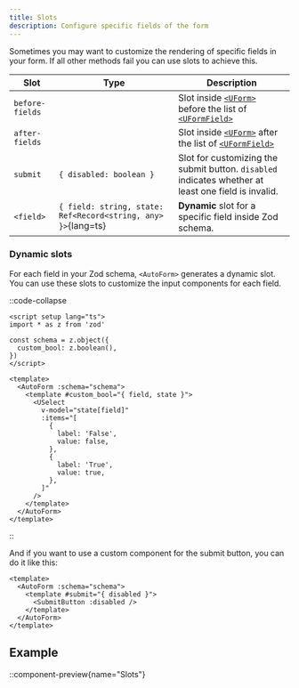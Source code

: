 ```yaml
---
title: Slots
description: Configure specific fields of the form
---
```


Sometimes you may want to customize the rendering of specific fields in your form.
If all other methods fail you can use slots to achieve this.

| Slot            | Type                                                          | Description                                                                                                                                 |
|-----------------|---------------------------------------------------------------|---------------------------------------------------------------------------------------------------------------------------------------------|
| `before-fields` |                                                               | Slot inside [`<UForm>`](https://ui.nuxt.com/components/form) before the list of [`<UFormField>`](https://ui.nuxt.com/components/form-field) |
| `after-fields`  |                                                               | Slot inside [`<UForm>`](https://ui.nuxt.com/components/form) after the list of [`<UFormField>`](https://ui.nuxt.com/components/form-field)  |
| `submit`        | `{ disabled: boolean }`                                       | Slot for customizing the submit button. `disabled` indicates whether at least one field is invalid.                                         |
| `<field>`       | `{ field: string, state: Ref<Record<string, any> }>`{lang=ts} | **Dynamic** slot for a specific field inside Zod schema.                                                                                    |

### Dynamic slots

For each field in your Zod schema, `<AutoForm>` generates a dynamic slot.
You can use these slots to customize the input components for each field.

::code-collapse
```vue [MyForm.vue]{11-25}
<script setup lang="ts">
import * as z from 'zod'

const schema = z.object({
  custom_bool: z.boolean(),
})
</script>

<template>
  <AutoForm :schema="schema">
    <template #custom_bool="{ field, state }">
      <USelect
        v-model="state[field]"
        :items="[
          {
            label: 'False',
            value: false,
          },
          {
            label: 'True',
            value: true,
          },
        ]"
      />
    </template>
  </AutoForm>
</template>
```
::

And if you want to use a custom component for the submit button, you can do it like this:

```vue [MyForm.vue]{3-5}
<template>
  <AutoForm :schema="schema">
    <template #submit="{ disabled }">
      <SubmitButton :disabled />
    </template>
  </AutoForm>
</template>
```

## Example

::component-preview{name="Slots"}
